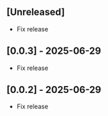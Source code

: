 ## [Unreleased]

- Fix release

## [0.0.3] - 2025-06-29

- Fix release

## [0.0.2] - 2025-06-29

- Fix release
